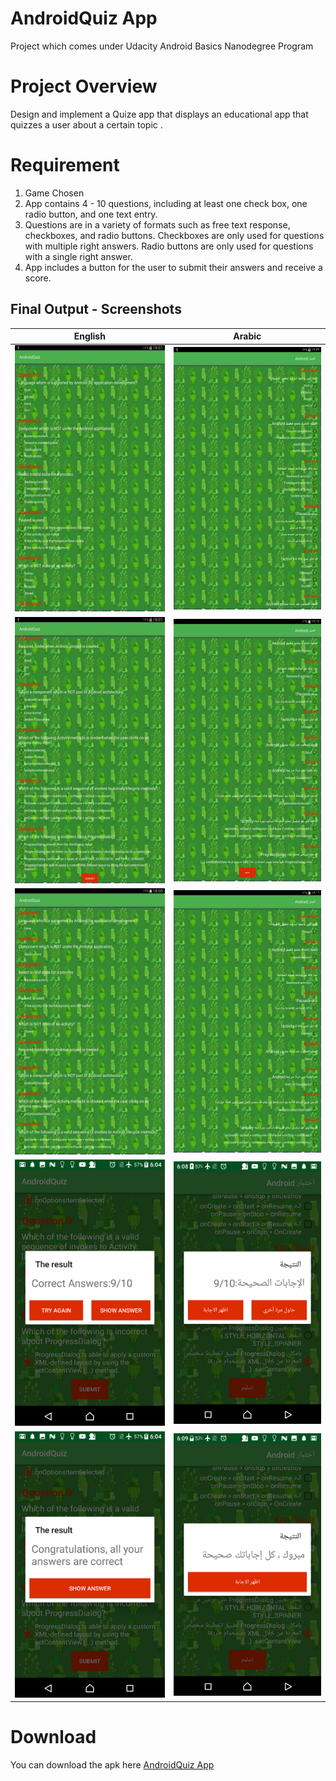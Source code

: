 # AndroidQuiz App
Project which comes under Udacity Android Basics Nanodegree Program

# Project Overview
Design and implement a Quize app that displays an educational app that quizzes a user about a certain topic .

# Requirement
1. Game Chosen
2. App contains 4 - 10 questions, including at least one check box, one radio button, and one text entry.
3. Questions are in a variety of formats such as free text response, checkboxes, and radio buttons.
Checkboxes are only used for questions with multiple right answers.
 Radio buttons are only used for questions with a single right answer.
4. App includes a button for the user to submit their answers and receive a score.


## Final Output - Screenshots

English                         | Arabic
:--------------------------------:|:--------------------------------:
![](app/Screenshots/Quiz_EN_1.png)  |![](app/Screenshots/Quiz_AR_1.png)
![](app/Screenshots/Quiz_EN_2.png)  |![](app/Screenshots/Quiz_AR_2.png)
![](app/Screenshots/Quiz_EN_3.png)  |![](app/Screenshots/Quiz_AR_3.png)
![](app/Screenshots/Quiz_EN_4.png)  |![](app/Screenshots/Quiz_AR_4.png)
![](app/Screenshots/Quiz_EN_5.png)  |![](app/Screenshots/Quiz_AR_5.png)



# Download
You can download the apk here [AndroidQuiz App](../../raw/master/app/Screenshots/app-debug.apk)
